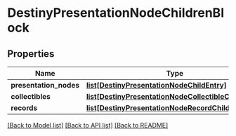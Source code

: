 # DestinyPresentationNodeChildrenBlock

## Properties
Name | Type | Description | Notes
------------ | ------------- | ------------- | -------------
**presentation_nodes** | [**list[DestinyPresentationNodeChildEntry]**](DestinyPresentationNodeChildEntry.md) |  | [optional] 
**collectibles** | [**list[DestinyPresentationNodeCollectibleChildEntry]**](DestinyPresentationNodeCollectibleChildEntry.md) |  | [optional] 
**records** | [**list[DestinyPresentationNodeRecordChildEntry]**](DestinyPresentationNodeRecordChildEntry.md) |  | [optional] 

[[Back to Model list]](../README.md#documentation-for-models) [[Back to API list]](../README.md#documentation-for-api-endpoints) [[Back to README]](../README.md)


